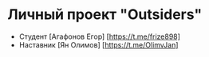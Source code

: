 # Личный проект "Outsiders"

* Студент [Агафонов Егор] [https://t.me/frize898]
* Наставник [Ян Олимов] [https://t.me/OlimvJan]
